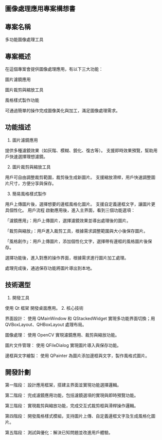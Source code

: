 圖像處理應用專案構想書
-----
專案名稱
-----
多功能圖像處理工具

專案概述
-----
在這個專案會提供圖像處理應用，有以下三大功能：

圖片濾鏡應用

圖片裁剪與縮放工具

風格樣式製作功能

可通過簡單的操作完成圖像美化與加工，滿足圖像處理需求。

功能描述
-----
1. 圖片濾鏡應用

提供多種濾鏡效果（如灰階、模糊、銳化、復古等）。
支援即時效果預覽，幫助用戶快速選擇理想濾鏡。

2. 圖片裁剪與縮放工具

用戶可自由調整裁剪範圍，裁剪後生成新圖片。
支援縮放滑桿，用戶快速調整圖片尺寸，方便分享與保存。

3. 簡易風格樣式製作

用戶上傳圖片後，選擇想要的邊框風格化圖片。
支援自定義邊框文字，讓圖片更具個性化。
用戶流程
啟動應用後，進入主界面，看到三個功能選項：

「濾鏡應用」：用戶上傳圖片，選擇濾鏡效果並導出處理後的圖片。

「裁剪與縮放」：用戶進入裁剪工具，根據需求調整範圍與大小後保存圖片。

「風格創作」：用戶上傳圖片，添加個性化文字，選擇帶有邊框的風格圖片後保存。

選擇功能後，進入對應的操作界面，根據需求進行圖片加工處理。

處理完成後，通過保存功能將圖片導出到本地。

技術選型
-----
1. 開發工具

使用 Qt 框架 開發桌面應用。
2. 核心技術

界面設計：
使用 QMainWindow 和 QStackedWidget 實現多功能界面切換；用 QVBoxLayout、QHBoxLayout 處理布局。

圖像處理：
使用 OpenCV 實現濾鏡應用、裁剪與縮放功能。

圖片文件管理：
使用 QFileDialog 實現圖片導入與保存功能。

邊框與文字繪製：
使用 QPainter 為圖片添加邊框與文字，製作風格式圖片。

開發計劃
-----
第一階段：
設計應用框架，搭建主界面並實現功能選擇邏輯。

第二階段：
完成濾鏡應用功能，包括濾鏡選項的實現與即時預覽功能。  

第三階段：
實現裁剪與縮放功能，完成交互式裁剪框與滑桿操作邏輯。

第四階段：
開發風格樣式模組，支持圖片上傳、自定義邊框文字及生成風格化圖片。

第五階段：
測試與優化：解決已知問題並改進用戶體驗。


